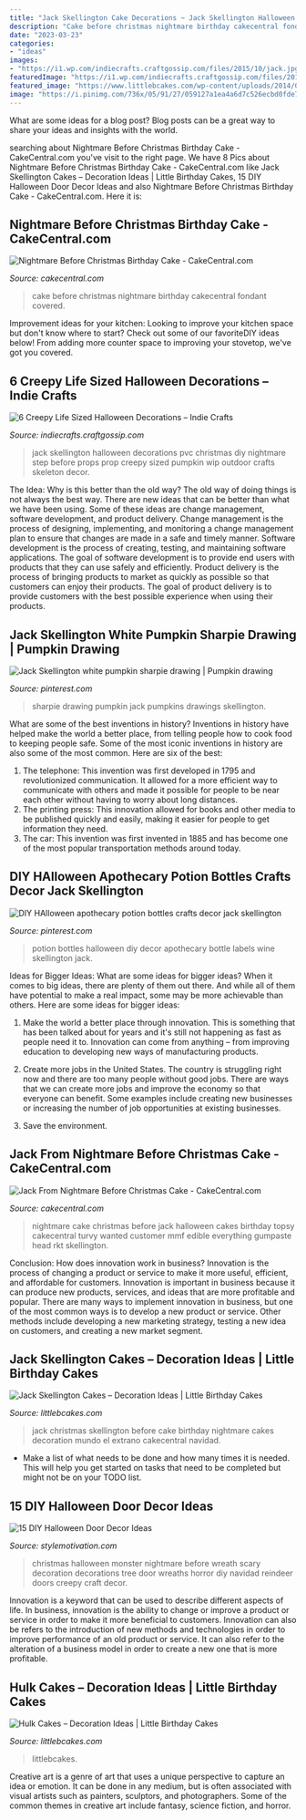 ```yaml
---
title: "Jack Skellington Cake Decorations ~ Jack Skellington Halloween Decorations Pvc Christmas Diy Nightmare Step Before Props Prop Creepy Sized Pumpkin Wip Outdoor Crafts Skeleton Decor"
description: "Cake before christmas nightmare birthday cakecentral fondant covered"
date: "2023-03-23"
categories:
- "ideas"
images:
- "https://i1.wp.com/indiecrafts.craftgossip.com/files/2015/10/jack.jpg?resize=600%2C1003"
featuredImage: "https://i1.wp.com/indiecrafts.craftgossip.com/files/2015/10/jack.jpg?resize=600%2C1003"
featured_image: "https://www.littlebcakes.com/wp-content/uploads/2014/01/Hulk-Cake-768x1024.jpg"
image: "https://i.pinimg.com/736x/05/91/27/059127a1ea4a6d7c526ecbd0fde7c031.jpg"
---
```



What are some ideas for a blog post?
Blog posts can be a great way to share your ideas and insights with the world.

	

		
searching about Nightmare Before Christmas Birthday Cake - CakeCentral.com you've visit to the right page. We have 8 Pics about Nightmare Before Christmas Birthday Cake - CakeCentral.com like Jack Skellington Cakes – Decoration Ideas | Little Birthday Cakes, 15 DIY Halloween Door Decor Ideas and also Nightmare Before Christmas Birthday Cake - CakeCentral.com. Here it is:
		
    
## Nightmare Before Christmas Birthday Cake - CakeCentral.com

<img loading=lazy src="https://cdn001.cakecentral.com/gallery/2017/03/900_nightmare-before-christmas-birthday-cake-749467iCTbN.JPG" onerror="this.onerror=null;this.src='https://tse3.mm.bing.net/th?id=OIP.r2JldlXKaqFnotHNwv0QGQHaJ4&amp;pid=15.1';" alt="Nightmare Before Christmas Birthday Cake - CakeCentral.com">

_Source: cakecentral.com_

>cake before christmas nightmare birthday cakecentral fondant covered. 

	

Improvement ideas for your kitchen:
Looking to improve your kitchen space but don't know where to start? Check out some of our favoriteDIY ideas below! From adding more counter space to improving your stovetop, we've got you covered.

    
## 6 Creepy Life Sized Halloween Decorations – Indie Crafts

<img loading=lazy src="https://i1.wp.com/indiecrafts.craftgossip.com/files/2015/10/jack.jpg?resize=600%2C1003" onerror="this.onerror=null;this.src='https://tse2.mm.bing.net/th?id=OIP.NEG6sShtCmzVuheCX8pnOQHaMY&amp;pid=15.1';" alt="6 Creepy Life Sized Halloween Decorations – Indie Crafts">

_Source: indiecrafts.craftgossip.com_

>jack skellington halloween decorations pvc christmas diy nightmare step before props prop creepy sized pumpkin wip outdoor crafts skeleton decor. 

	

The Idea: Why is this better than the old way?
The old way of doing things is not always the best way. There are new ideas that can be better than what we have been using. Some of these ideas are change management, software development, and product delivery. Change management is the process of designing, implementing, and monitoring a change management plan to ensure that changes are made in a safe and timely manner. Software development is the process of creating, testing, and maintaining software applications. The goal of software development is to provide end users with products that they can use safely and efficiently. Product delivery is the process of bringing products to market as quickly as possible so that customers can enjoy their products. The goal of product delivery is to provide customers with the best possible experience when using their products.

    
## Jack Skellington White Pumpkin Sharpie Drawing | Pumpkin Drawing

<img loading=lazy src="https://i.pinimg.com/736x/bb/2c/5f/bb2c5fa417b816919a768502fa09ff31.jpg" onerror="this.onerror=null;this.src='https://tse3.mm.bing.net/th?id=OIP.6kXzztSDndUEJIv_DMGzKQHaNL&amp;pid=15.1';" alt="Jack Skellington white pumpkin sharpie drawing | Pumpkin drawing">

_Source: pinterest.com_

>sharpie drawing pumpkin jack pumpkins drawings skellington. 

	

What are some of the best inventions in history?
Inventions in history have helped make the world a better place, from telling people how to cook food to keeping people safe. Some of the most iconic inventions in history are also some of the most common. Here are six of the best: 
1. The telephone: This invention was first developed in 1795 and revolutionized communication. It allowed for a more efficient way to communicate with others and made it possible for people to be near each other without having to worry about long distances. 
2. The printing press: This innovation allowed for books and other media to be published quickly and easily, making it easier for people to get information they need. 
3. The car: This invention was first invented in 1885 and has become one of the most popular transportation methods around today.

    
## DIY HAlloween Apothecary Potion Bottles Crafts Decor Jack Skellington

<img loading=lazy src="https://i.pinimg.com/736x/05/91/27/059127a1ea4a6d7c526ecbd0fde7c031.jpg" onerror="this.onerror=null;this.src='https://tse1.mm.bing.net/th?id=OIP.vJUwQwanZhJ4H-WW4e4bwgHaE8&amp;pid=15.1';" alt="DIY HAlloween apothecary potion bottles crafts decor jack skellington">

_Source: pinterest.com_

>potion bottles halloween diy decor apothecary bottle labels wine skellington jack. 

	

Ideas for Bigger Ideas: What are some ideas for bigger ideas?
When it comes to big ideas, there are plenty of them out there. And while all of them have potential to make a real impact, some may be more achievable than others. Here are some ideas for bigger ideas:
1. Make the world a better place through innovation. This is something that has been talked about for years and it's still not happening as fast as people need it to. Innovation can come from anything – from improving education to developing new ways of manufacturing products.

2. Create more jobs in the United States. The country is struggling right now and there are too many people without good jobs. There are ways that we can create more jobs and improve the economy so that everyone can benefit. Some examples include creating new businesses or increasing the number of job opportunities at existing businesses.

3. Save the environment.

    
## Jack From Nightmare Before Christmas Cake - CakeCentral.com

<img loading=lazy src="https://cdn001.cakecentral.com/gallery/2015/03/900_882450XHhO_jack-from-nightmare-before-christmas-cake.jpg" onerror="this.onerror=null;this.src='https://tse4.mm.bing.net/th?id=OIP.8DrQ9-KdZu4c1bt7MTG_3QHaLH&amp;pid=15.1';" alt="Jack From Nightmare Before Christmas Cake - CakeCentral.com">

_Source: cakecentral.com_

>nightmare cake christmas before jack halloween cakes birthday topsy cakecentral turvy wanted customer mmf edible everything gumpaste head rkt skellington. 

	

Conclusion: How does innovation work in business?
Innovation is the process of changing a product or service to make it more useful, efficient, and affordable for customers. Innovation is important in business because it can produce new products, services, and ideas that are more profitable and popular. There are many ways to implement innovation in business, but one of the most common ways is to develop a new product or service. Other methods include developing a new marketing strategy, testing a new idea on customers, and creating a new market segment.

    
## Jack Skellington Cakes – Decoration Ideas | Little Birthday Cakes

<img loading=lazy src="https://www.littlebcakes.com/wp-content/uploads/2014/01/Jack-Skellington-Birthday-Cake.jpg" onerror="this.onerror=null;this.src='https://tse4.mm.bing.net/th?id=OIP.oWHVjDKl9n_vqr3L30_rjgHaJ6&amp;pid=15.1';" alt="Jack Skellington Cakes – Decoration Ideas | Little Birthday Cakes">

_Source: littlebcakes.com_

>jack christmas skellington before cake birthday nightmare cakes decoration mundo el extrano cakecentral navidad. 

	

- Make a list of what needs to be done and how many times it is needed. This will help you get started on tasks that need to be completed but might not be on your TODO list.

    
## 15 DIY Halloween Door Decor Ideas

<img loading=lazy src="https://www.diyncrafts.com/wp-content/uploads/2016/08/24-monster-wreath.jpg" onerror="this.onerror=null;this.src='https://tse3.mm.bing.net/th?id=OIP.Jm4rF09NIr02H2oF_Im_0AHaJ7&amp;pid=15.1';" alt="15 DIY Halloween Door Decor Ideas">

_Source: stylemotivation.com_

>christmas halloween monster nightmare before wreath scary decoration decorations tree door wreaths horror diy navidad reindeer doors creepy craft decor. 

	

Innovation is a keyword that can be used to describe different aspects of life. In business, innovation is the ability to change or improve a product or service in order to make it more beneficial to customers. Innovation can also be refers to the introduction of new methods and technologies in order to improve performance of an old product or service. It can also refer to the alteration of a business model in order to create a new one that is more profitable.

    
## Hulk Cakes – Decoration Ideas | Little Birthday Cakes

<img loading=lazy src="https://www.littlebcakes.com/wp-content/uploads/2014/01/Hulk-Cake-768x1024.jpg" onerror="this.onerror=null;this.src='https://tse4.mm.bing.net/th?id=OIP.1tinCIVK0lSm-KQ566mV6gHaJ4&amp;pid=15.1';" alt="Hulk Cakes – Decoration Ideas | Little Birthday Cakes">

_Source: littlebcakes.com_

>littlebcakes. 

	

Creative art is a genre of art that uses a unique perspective to capture an idea or emotion. It can be done in any medium, but is often associated with visual artists such as painters, sculptors, and photographers. Some of the common themes in creative art include fantasy, science fiction, and horror.

